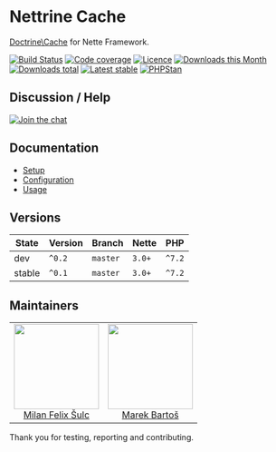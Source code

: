 # Nettrine Cache

[Doctrine\Cache](https://www.doctrine-project.org/projects/doctrine-cache/en/1.8/index.html) for Nette Framework.

[![Build Status](https://img.shields.io/travis/nettrine/cache.svg?style=flat-square)](https://travis-ci.org/nettrine/cache)
[![Code coverage](https://img.shields.io/coveralls/nettrine/cache.svg?style=flat-square)](https://coveralls.io/r/nettrine/cache)
[![Licence](https://img.shields.io/packagist/l/nettrine/cache.svg?style=flat-square)](https://packagist.org/packages/nettrine/cache)
[![Downloads this Month](https://img.shields.io/packagist/dm/nettrine/cache.svg?style=flat-square)](https://packagist.org/packages/nettrine/cache)
[![Downloads total](https://img.shields.io/packagist/dt/nettrine/cache.svg?style=flat-square)](https://packagist.org/packages/nettrine/cache)
[![Latest stable](https://img.shields.io/packagist/v/nettrine/cache.svg?style=flat-square)](https://packagist.org/packages/nettrine/cache)
[![PHPStan](https://img.shields.io/badge/PHPStan-enabled-brightgreen.svg?style=flat-square)](https://github.com/phpstan/phpstan)

## Discussion / Help

[![Join the chat](https://img.shields.io/gitter/room/nettrine/nettrine.svg?style=flat-square)](https://gitter.im/nettrine/nettrine)

## Documentation

- [Setup](.docs/README.md#setup)
- [Configuration](.docs/README.md#configuration)
- [Usage](.docs/README.md#usage)

## Versions

| State  | Version | Branch   | Nette  | PHP    |
|--------|---------|----------|--------|--------|
| dev    | `^0.2`  | `master` | `3.0+` | `^7.2` |
| stable | `^0.1`  | `master` | `3.0+` | `^7.2` |

## Maintainers

<table>
  <tbody>
    <tr>
      <td align="center">
        <a href="https://github.com/f3l1x">
            <img width="150" height="150" src="https://avatars2.githubusercontent.com/u/538058?v=3&s=150">
        </a>
        </br>
        <a href="https://github.com/f3l1x">Milan Felix Šulc</a>
      </td>
      <td align="center">
        <a href="https://github.com/mabar">
            <img width="150" height="150" src="https://avatars0.githubusercontent.com/u/20974277?s=150&v=4">
        </a>
        </br>
        <a href="https://github.com/mabar">Marek Bartoš</a>
      </td>
    </tr>
  </tbody>
</table>

Thank you for testing, reporting and contributing.
